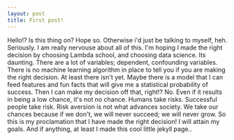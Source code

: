 ```yaml
---
layout: post
title: First post!
---
```


Hello!? Is this thing on? Hope so. Otherwise i'd just be talking to myself, heh. Seriously. I am really nervouse about all of this. I'm hoping I made the right decision by choosing Lambda school, and choosing data science. Its daunting. There are a lot of variables; dependent, confounding variables. There is no machine learning algorithm in place to tell you if you are making the right decision. At least there isn't yet. Maybe there is a model that I can feed features and fun facts that will give me a statistical probability of success. Then I can make my decision off that, right!? No. Even if it results in being a low chance, it's not no chance. Humans take risks. Successful people take risk. Risk aversion is not what advances society. We take our chances because if we don't, we will never succeed; we will never grow. So this is my proclamation that I have made the right decision! I will attain my goals. And if anything, at least I made this cool little jekyll page..
